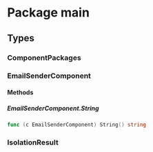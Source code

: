 # Package main

## Types

### ComponentPackages

### EmailSenderComponent

#### Methods

##### EmailSenderComponent.String

```go
func (c EmailSenderComponent) String() string
```

### IsolationResult

